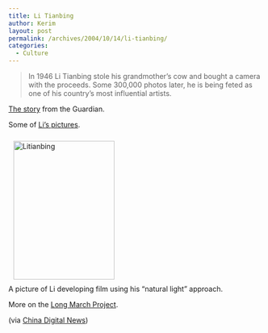 ```yaml
---
title: Li Tianbing
author: Kerim
layout: post
permalink: /archives/2004/10/14/li-tianbing/
categories:
  - Culture
---
```

> In 1946 Li Tianbing stole his grandmother&#8217;s cow and bought a camera with the proceeds. Some 300,000 photos later, he is being feted as one of his country&#8217;s most influential artists.

<a href="http://www.guardian.co.uk/arts/features/story/0,,1326115,00.html" onclick="_gaq.push(['_trackEvent', 'outbound-article', 'http://www.guardian.co.uk/arts/features/story/0,,1326115,00.html', 'The story']);" >The story</a> from the Guardian.

Some of <a href="http://www.longmarchfoundation.org/images/o-site1/yszp/ltb/e-index.htm" onclick="_gaq.push(['_trackEvent', 'outbound-article', 'http://www.longmarchfoundation.org/images/o-site1/yszp/ltb/e-index.htm', 'Li&#8217;s pictures']);" >Li&#8217;s pictures</a>.

<a href="http://www.longmarchfoundation.org/images/o-site1/yszp/ltb/e-index.htm" onclick="_gaq.push(['_trackEvent', 'outbound-article', 'http://www.longmarchfoundation.org/images/o-site1/yszp/ltb/e-index.htm', '']);" ><img src="http://test.oxus.net/images/litianbing.jpg" height="275" width="200" border="0" hspace="10" vspace="10" alt="Litianbing" title="Litianbing" /></a>  
A picture of Li developing film using his &#8220;natural light&#8221; approach.

More on the <a href="http://www.longmarchfoundation.org/english/homepage.htm" onclick="_gaq.push(['_trackEvent', 'outbound-article', 'http://www.longmarchfoundation.org/english/homepage.htm', 'Long March Project']);" >Long March Project</a>.

(via <a href="http://journalism.berkeley.edu/projects/chinadn/en/archives/003333.html" onclick="_gaq.push(['_trackEvent', 'outbound-article', 'http://journalism.berkeley.edu/projects/chinadn/en/archives/003333.html', 'China Digital News']);" >China Digital News</a>)


